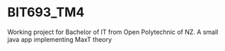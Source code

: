 # BIT693_TM4
Working project for Bachelor of IT from Open Polytechnic of NZ. A small java app implementing MaxT theory
